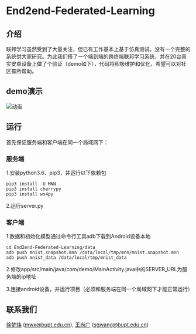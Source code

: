 # End2end-Federated-Learning

## 介绍
联邦学习虽然受到了大量关注，但已有工作基本上基于仿真测试，没有一个完整的系统供大家研究。为此我们搭了一个端到端的跨终端联邦学习系统，并在20台真实安卓设备上做了个验证（demo如下），代码将积极维护和优化，希望可以对社区有所帮助。

## demo演示
![动画](https://user-images.githubusercontent.com/38753457/119235241-07fbd380-bb64-11eb-9d3d-ac47ecc9184d.gif)


## 运行

首先保证服务端和客户端在同一个局域网下：

### 服务端

1.安装python3.6、pip3，并运行以下依赖包

```
pip3 install -U MNN
pip3 install cherrypy
pip3 install ws4py
```

2.运行server.py

### 客户端

1.数据和初始化模型通过命令行工具adb下载到Android设备本地

```
cd End2end-Federated-Learning/data
adb push mnist.snapshot.mnn /data/local/tmp/mnn/mnist.snapshot.mnn
adb push mnist_data /data/local/tmp/mnist_data
```

2.修改app/src/main/java/com/demo/MainActivity.java中的SERVER_URL为服务端的ip地址

3.连接android设备，并运行项目（必须和服务端在同一个局域网下才能正常运行）


## 联系我们

[徐梦炜](https://xumengwei.github.io/) (mwx@bupt.edu.cn), [王尚广](http://www.sguangwang.com/) (sgwang@bupt.edu.cn)
